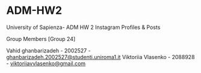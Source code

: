 # ADM-HW2
University of Sapienza- ADM HW 2 
Instagram Profiles & Posts


Group Members [Group 24]

Vahid ghanbarizadeh - 2002527 - ghanbarizadeh.2002527@studenti.uniroma1.it 
Viktoriia Vlasenko - 2088928 - viktoriiavvlasenko@gmail.com
